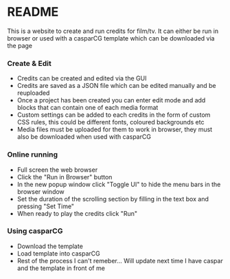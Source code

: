 # README #

This is a website to create and run credits for film/tv. It can either be run in browser or used with a casparCG template which can be downloaded via the page

### Create & Edit ###

* Credits can be created and edited via the GUI
* Credits are saved as a JSON file which can be edited manually and be reuploaded
* Once a project has been created you can enter edit mode and add blocks that can contain one of each media format
* Custom settings can be added to each credits in the form of custom CSS rules, this could be different fonts, coloured backgrounds etc
* Media files must be uploaded for them to work in browser, they must also be downloaded when used with casparCG

### Online running ###

* Full screen the web browser
* Click the "Run in Browser" button
* In the new popup window click "Toggle UI" to hide the menu bars in the browser window
* Set the duration of the scrolling section by filling in the text box and pressing "Set Time"
* When ready to play the credits click "Run"

### Using casparCG ###

* Download the template
* Load template into casparCG
* Rest of the process I can't remeber... Will update next time I have caspar and the template in front of me
